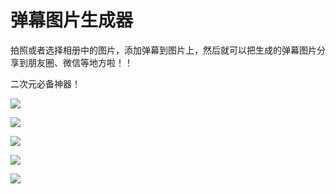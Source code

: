 # 弹幕图片生成器


拍照或者选择相册中的图片，添加弹幕到图片上，然后就可以把生成的弹幕图片分享到朋友圈、微信等地方啦！！

二次元必备神器！

![](http://ww1.sinaimg.cn/large/9732f922jw1ezwnoelh75j208m0fawf7.jpg)

![](http://ww3.sinaimg.cn/large/9732f922jw1ezwno2crewj208m0fadh5.jpg)

![](http://ww2.sinaimg.cn/large/9732f922jw1ezwnoqcvatj208l0fajsj.jpg)

![](http://ww1.sinaimg.cn/large/9732f922jw1ezwno8sg0sj208l0faaao.jpg)

![](http://ww1.sinaimg.cn/large/9732f922jw1ezwnolm984j208l0fa3z1.jpg)